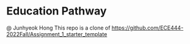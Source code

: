 # Education Pathway

@ Junhyeok Hong
This repo is a clone of https://github.com/ECE444-2022Fall/Assignment_1_starter_template
